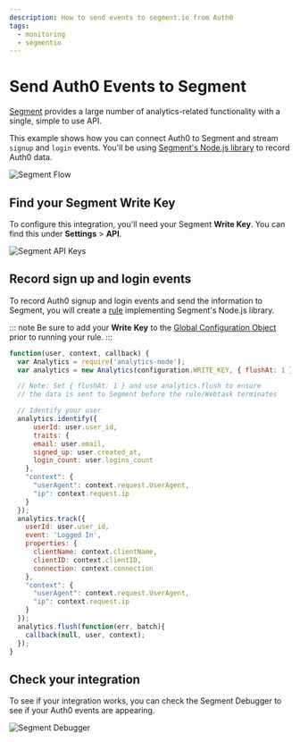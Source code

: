 ```yaml
---
description: How to send events to segment.io from Auth0
tags:
  - monitoring
  - segmentio
---
```

# Send Auth0 Events to Segment

[Segment](http://segment.io/features) provides a large number of analytics-related functionality with a single, simple to use API.

This example shows how you can connect Auth0 to Segment and stream `signup` and `login` events. You'll be using [Segment's Node.js library](https://github.com/segmentio/analytics-node) to record Auth0 data.

![Segment Flow](/media/articles/monitoring/segment/segment-io-dataflow.png)

## Find your Segment Write Key

To configure this integration, you'll need your Segment **Write Key**. You can find this under **Settings** > **API**.

![Segment API Keys](/media/articles/monitoring/segment/segment-3.png)

## Record sign up and login events

To record Auth0 signup and login events and send the information to Segment, you will create a [rule](/rules) implementing Segment's Node.js library.

::: note
Be sure to add your **Write Key** to the [Global Configuration Object](/rules#using-the-configuration-object) prior to running your rule.
:::

```js
function(user, context, callback) {
  var Analytics = require('analytics-node');
  var analytics = new Analytics(configuration.WRITE_KEY, { flushAt: 1 });

  // Note: Set { flushAt: 1 } and use analytics.flush to ensure
  // the data is sent to Segment before the rule/Webtask terminates

  // Identify your user
  analytics.identify({
      userId: user.user_id,
      traits: {
      email: user.email,
      signed_up: user.created_at,
      login_count: user.logins_count
    },
    "context": {
      "userAgent": context.request.UserAgent,
      "ip": context.request.ip
    }
  });
  analytics.track({
    userId: user.user_id,
    event: 'Logged In',
    properties: {
      clientName: context.clientName,
      clientID: context.clientID,
      connection: context.connection
    },
    "context": {
      "userAgent": context.request.UserAgent,
      "ip": context.request.ip
    }
  });
  analytics.flush(function(err, batch){
    callback(null, user, context);
  });
}
```

## Check your integration

To see if your integration works, you can check the Segment Debugger to see if your Auth0 events are appearing.

![Segment Debugger](/media/articles/monitoring/segment/segment-14.png)
